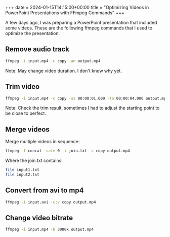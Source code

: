 +++ 
date = 2024-01-15T14:15:00+00:00
title = "Optimizing Videos in PowerPoint Presentations with FFmpeg Commands"
+++

A few days ago, I was preparing a PowerPoint presentation that included some videos. These are the following ffmpeg commands that I used to optimize the presentation.

## Remove audio track

```bash
ffmpeg -i input.mp4 -c copy -an output.mp4
```

Note: May change video duration. I don't know why yet.

## Trim video

```bash
ffmpeg -i input.mp4 -c copy -ss 00:00:01.000 -to 00:00:04.000 output.mp4
```

Note: Check the trim result, sometimes I had to adjust the starting point to be close to perfect.

## Merge videos

Merge multiple videos in sequence:
```bash
ffmpeg -f concat -safe 0 -i join.txt -c copy output.mp4
```

Where the join.txt contains:
```bash
file input1.txt
file input2.txt
```

## Convert from avi to mp4

```bash
ffmpeg -i input.avi -c:v copy output.mp4
```

## Change video bitrate

```bash
ffmpeg -i input.mp4 -b 3000k output.mp4
```